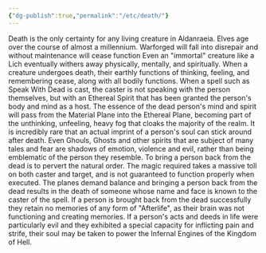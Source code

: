 ```yaml
---
{"dg-publish":true,"permalink":"/etc/death/"}
---
```


Death is the only certainty for any living creature in Aldanraeia. Elves age over the course of almost a millennium. Warforged will fall into disrepair and without maintenance will cease function Even an "immortal" creature like a Lich eventually withers away physically, mentally, and spiritually.
When a creature undergoes death, their earthly functions of thinking, feeling, and remembering cease, along with all bodily functions. 
When a spell such as Speak With Dead is cast, the caster is not speaking with the person themselves, but with an Ethereal Spirit that has been granted the person's body and mind as a host.
The essence of the dead person's mind and spirit will pass from the Material Plane into the Ethereal Plane, becoming part of the unthinking, unfeeling, heavy fog that cloaks the majority of the realm.
It is incredibly rare that an actual imprint of a person's soul can stick around after death. Even Ghouls, Ghosts and other spirits that are subject of many tales and fear are shadows of emotion, violence and evil, rather than being emblematic of the person they resemble.
To bring a person back from the dead is to pervert the natural order. The magic required takes a massive toll on both caster and target, and is not guaranteed to function properly when executed. 
The planes demand balance and bringing a person back from the dead results in the death of someone whose name and face is known to the caster of the spell. If a person is brought back from the dead successfully they retain no memories of any form of "Afterlife", as their brain was not functioning and creating memories.
If a person's acts and deeds in life were particularly evil and they exhibited a special capacity for inflicting pain and strife, their soul may be taken to power the Infernal Engines of the Kingdom of Hell.